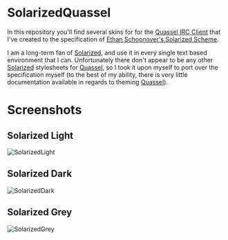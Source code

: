 SolarizedQuassel
================
In this repository you'll find several skins for for the [Quassel IRC Client][quassel] that I've created to the specification of [Ethan Schoonover's Solarized Scheme][solarized]. 

I am a long-term fan of [Solarized][solarized], and use it in every single text based environment that I can. Unfortunately there don't appear to be any other [Solarized][solarized] stylesheets for [Quassel][quassel], so I took it upon myself to port over the specification myself (to the best of my ability, there is very little documentation available in regards to theming [Quassel][quassel]).

Screenshots
===========

Solarized Light 
---------------
![SolarizedLight](https://github.com/antoligy/SolarizedQuassel/raw/master/img/SolarizedLight.png)

Solarized Dark
--------------
![SolarizedDark](https://github.com/antoligy/SolarizedQuassel/raw/master/img/SolarizedDark.png)

Solarized Grey
--------------
![SolarizedGrey](https://github.com/antoligy/SolarizedQuassel/raw/master/img/SolarizedGrey.png)

[quassel]: http://quassel-irc.org/ "Quassel IRC Client"
[solarized]: http://ethanschoonover.com/solarized "Ethan Schoonover's Solarized Scheme"
